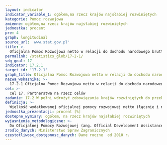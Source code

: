 ```yaml
---
layout: indicator
indicator_variable_1: ogółem,na rzecz krajów najsłabiej rozwiniętych
kategorie: Pomoc rozwojowa
zmienne: ogółem,na rzecz krajów najsłabiej rozwiniętych
jednostka: procent
pre: 4
graph: longitudinal
source_url: 'www.stat.gov.pl'
title: >-
  Oficjalna Pomoc Rozwojowa netto w relacji do dochodu narodowego brutto
permalink: /statistics_glob/17-2-1/
sdg_goal: 17
indicator: 17.2.1
target_id: '17.2.1'
graph_title: Oficjalna Pomoc Rozwojowa netto w relacji do dochodu narodowego brutto
nazwa_wskaznika: >-
  17.2.1 Oficjalna Pomoc Rozwojowa netto w relacji do dochodu narodowego brutto
cel: >-
  cel 17. Partnerstwa na rzecz celów
zadanie: 17.2 W pełni wdrożyć zobowiązania krajów rozwiniętych do przekazania oficjalnej pomocy rozwojowej (ODA), w tym zobowiązanie podjęte przez wiele krajów rozwiniętych do osiągniecia poziomu oficjalnej pomocy rozwojowej w wysokości 0,7% dochodu narodowego brutto (0,7% ODA/GNI) na rzecz krajów rozwijających się i 0,15-0,20% ODA/GNI dla krajów najmniej rozwiniętych  zachęca się państwa-donatorów ODA do rozważenia ustanowenia celu co najmniej 0,20% ODA/GNI dla krajów najmniej rozwiniętych
definicja: >-
  Wielkość wydatkowanej oficjalnej pomocy rozwojowej netto (łącznie i na rzecz krajów najsłabiej rozwiniętych) w relacji do Dochodu Narodowego Brutto.
jednostka_prezentacji: procent [%]
dostepne_wymiary: ogółem, na rzecz krajów najsłabiej rozwiniętych
wyjasnienia_metodologiczne: >-
  Do Oficjalnej Pomocy Rozwojowej (ang. Official Development Assistance – ODA) zaliczane są darowizny i pożyczki przekazywane przez instytucje rządowe lub organizacje międzynarodowe, mające na celu wsparcie rozwoju gospodarczego i dobrobytu w krajach rozwijających się. Pożyczki są uważane jako ODA wtedy, gdy zawierają element darowizny o wartości udzielanej pomocy przynajmniej: 45% dla krajów najsłabiej rozwiniętych i innych krajów o niskich dochodach (least developed countries and other low income countires – LDCs & other LICs), wyliczony przy stopie dyskontowej 9%, 15% dla krajów o średnich i niskich dochodach (lower middle income countries – LMICs), wyliczony przy stopie dyskontowej 7%, 10% dla krajów o średniowysokim dochodzie (upper middle income countries – UMICs), wyliczony przy stopie dyskontowej 6%. Do ODA zaliczana jest również pomoc techniczna, mająca na celu rozwój zasobów ludzkich, podniesienie kwalifikacji oraz możliwości technicznych i produkcyjnych krajów rozwijających się. Pomoc ta polega między innymi na przekazywaniu wiedzy i doświadczeń w postaci szkoleń, delegowania ekspertów, inicjowania badań i/lub pokrywania wynikających z tego kosztów.Do ODA nie zalicza się dotacji przeznaczonych na wydatki wojskowe.Warunkiem zaklasyfikowania współpracy jako Oficjalnej Pomocy Rozwojowej jest to, aby kraj partnerski, na rzecz którego udzielane jest wsparcie, znajdował się na liście Komitetu Pomocy Rozwojowej OECD (Development Assistance Committee).W zależności od sposobu realizacji pomocy możemy wyróżnić : pomoc dwustronną – podejmowana przez donatora bezpośrednio w kraju partnerskim bądź poprzez organizację międzynarodową w formie wpłaty celowej na rzecz kraju partnerskiego (earmarked contribution) lub w formie wpłaty na określony program/fundusz zarządzany przez organizację, pomoc wielostronną – udzielana w formie wpłat do budżetów ogólnych organizacji międzynarodowych, których lista jest corocznie aktualizowana przez Sekretariat DAC OECD. Wskaźnik prezentowany jest jako procent ODA wydatkowanej netto (ODA net disbursement) do Dochodu Narodowego Brutto (Gross National Income - GNI) oraz jako procent dwustronnej ODA wydatkowanej netto (bilateral ODA net disbursement) i skierowanej do krajów najsłabiej rozwiniętych (Least Developed Countries - LDC) do Dochodu Narodowego Brutto.Z uwagi na trwający aktualnie proces modernizacji ODA spodziewamy się, że od 2018 r. wskaźnik ODA będzie prezentowany w formie ekwiwalentu grantu, uwzględniającej jedynie element grantu pomnożony przez wartość danego przepływu. Zniknie zatem podział na wydatkowanie ODA brutto i netto. Dodatkowo trwają prace nad włączeniem do ODA innych przepływów, np. kwot zmobilizowanych przez sektor publiczny z instrumentów sektora prywatnego. Aktualnie konstruowany jest alternatywny do ODA wskaźnik TOSSD (Total Oficial Support for Sustainable Development), który będzie mierzyć środki przeznaczane na wdrożenie SDGs.Oficjalna Pomoc Rozwojowa w Polsce świadczona jest na podstawie ustawy o współpracy rozwojowej z dnia 16 września 2011 r. (Dz.U. 2011 r., Nr 234, poz. 1386). Polska współpraca rozwojowa prowadzona jest w oparciu o Wieloletni Program Współpracy Rozwojowej opracowywany na okres minimum 4 lat. Ustawa definiuje współpracę rozwojową jako ogół działań podejmowanych przez organy administracji rządowej w celu udzielenia państwom rozwijającym się pomocy rozwojowej, pomocy humanitarnej oraz realizację działań edukacyjnych na rzecz podniesienia świadomości i zrozumienia problemów i współzależności globalnych.Za zagadnienia związane z pomocą rozwojową w Polsce odpowiedzialne jest Ministerstwo Spraw Zagranicznych, które opracowało „Wieloletni program współpracy rozwojowej na lata 2016-2020, w oparciu o który polska współpraca rozwojowa koncentruje się na krajach Partnerstwa Wschodniego (Białoruś, Gruzja, Mołdawia, Ukraina) oraz Afryki, Azji i Bliskiego Wschodu (Etiopia, Kenia, Mjanma, Palestyna, Senegal, Tanzania). Polska współpraca rozwojowa służy wzmocnieniu rządów prawa i wspieraniu reform decentralizacyjnych oraz zwalczaniu korupcji, a także przestrzeganiu praw człowieka i swobód obywatelskich. Wśród celów współpracy rozwojowej są: poprawa opieki zdrowotnej i dostępu do edukacji oraz wsparcie dla przedsiębiorczości i rolnictwa, a także ochrona środowiska naturalnego, w tym zapobieganie skutkom klęsk żywiołowych. Działania objęte programem finansowane są ze środków Ministerstwa Spraw Zagranicznych, rezerwy celowej budżetu państwa przeznaczonej na współpracę rozwojową i funduszy innych resortów.Kraje najsłabiej rozwinięte (ang. Least Developed Countries - LDC) to państwa o najniższym poziomie rozwoju społeczno-gospodarczego, które spełniają jednocześnie trzy kryteria: średni dochód na mieszkańca poniżej 750 USD przez 3 lata, niski poziom zasobów ludzkich (niedożywienie, wysoka umieralność, niski poziom edukacji) oraz wrażliwość gospodarki (zależność od produkcji surowców lub artykułów rolnych). Lista LDCs obejmuje ok. 50 krajów (z czego większość to kraje afrykańskie).Dochód narodowy brutto to suma dochodów pierwotnych brutto wszystkich sektorów własności albo wszystkich krajowych sektorów instytucjonalnych  stanowi on sumę produktu krajowego brutto i dochodu z zagranicy.
zrodlo_danych: Ministerstwo Spraw Zagranicznych
czestotliwosc_dostępnosc_danych: Dane roczne  od 2010 r.
---
```

